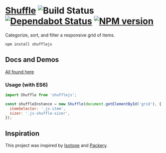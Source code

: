 # [Shuffle][homepage] ![Build Status][actions-img] [![Dependabot Status][dependabot-img]][dependabot-url] [![NPM version][npm-img]][npm-url]

Categorize, sort, and filter a responsive grid of items.

```bash
npm install shufflejs
```

## Docs and Demos

[All found here][homepage]

### Usage (with ES6)

```js
import Shuffle from 'shufflejs';

const shuffleInstance = new Shuffle(document.getElementById('grid'), {
  itemSelector: '.js-item',
  sizer: '.js-shuffle-sizer',
});
```

## Inspiration

This project was inspired by [Isotope](http://isotope.metafizzy.co/) and [Packery](http://packery.metafizzy.co/).

[homepage]: https://shuffle.js.org
[actions-img]: https://github.com/glen-cheney/Shuffle/actions/workflows/build.yml/badge.svg?branch=main
[npm-url]: https://www.npmjs.com/package/shufflejs
[npm-img]: https://img.shields.io/npm/v/shufflejs.svg
[dependabot-url]: https://docs.github.com/en/code-security/supply-chain-security/managing-vulnerabilities-in-your-projects-dependencies/configuring-dependabot-security-updates
[dependabot-img]: https://img.shields.io/badge/Dependabot-enabled-blue.svg
